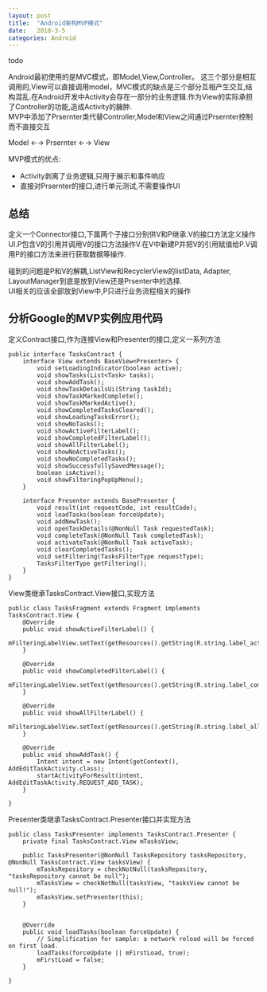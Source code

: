 ```yaml
---
layout: post
title:  "Android架构MVP模式"
date:   2018-3-5
categories: Android
---
```

todo

Android最初使用的是MVC模式，即Model,View,Controller。
这三个部分是相互调用的,View可以直接调用model，MVC模式的缺点是三个部分互相产生交互,结构混乱.在Android开发中Activity会存在一部分的业务逻辑.作为View的实际承担了Controller的功能,造成Activity的臃肿.    
MVP中添加了Prsernter类代替Controller,Model和View之间通过Prsernter控制而不直接交互    

Model ←→ Prsernter ←→ View

MVP模式的优点:    

* Activity剥离了业务逻辑,只用于展示和事件响应
* 直接对Prsernter的接口,进行单元测试,不需要操作UI

## 总结

定义一个Connector接口,下属两个子接口分别供V和P继承.V的接口方法定义操作UI.P包含V的引用并调用V的接口方法操作V.在V中新建P并把V的引用赋值给P.V调用P的接口方法来进行获取数据等操作.

碰到的问题是P和V的解耦,ListView和RecyclerView的listData, Adapter, LayoutManager到底是放到View还是Prsenter中的选择.     
UI相关的应该全部放到View中,P只进行业务流程相关的操作

## 分析Google的MVP实例应用代码

定义Contract接口,作为连接View和Presenter的接口,定义一系列方法

    public interface TasksContract {
        interface View extends BaseView<Presenter> {
            void setLoadingIndicator(boolean active);
            void showTasks(List<Task> tasks);
            void showAddTask();
            void showTaskDetailsUi(String taskId);
            void showTaskMarkedComplete();
            void showTaskMarkedActive();
            void showCompletedTasksCleared();
            void showLoadingTasksError();
            void showNoTasks();
            void showActiveFilterLabel();
            void showCompletedFilterLabel();
            void showAllFilterLabel();
            void showNoActiveTasks();
            void showNoCompletedTasks();
            void showSuccessfullySavedMessage();
            boolean isActive();
            void showFilteringPopUpMenu();
        }

        interface Presenter extends BasePresenter {
            void result(int requestCode, int resultCode);
            void loadTasks(boolean forceUpdate);
            void addNewTask();
            void openTaskDetails(@NonNull Task requestedTask);
            void completeTask(@NonNull Task completedTask);
            void activateTask(@NonNull Task activeTask);
            void clearCompletedTasks();
            void setFiltering(TasksFilterType requestType);
            TasksFilterType getFiltering();
        }
    }

View类继承TasksContract.View接口,实现方法

    public class TasksFragment extends Fragment implements TasksContract.View {
        @Override
        public void showActiveFilterLabel() {
            mFilteringLabelView.setText(getResources().getString(R.string.label_active));
        }

        @Override
        public void showCompletedFilterLabel() {
            mFilteringLabelView.setText(getResources().getString(R.string.label_completed));
        }

        @Override
        public void showAllFilterLabel() {
            mFilteringLabelView.setText(getResources().getString(R.string.label_all));
        }

        @Override
        public void showAddTask() {
            Intent intent = new Intent(getContext(), AddEditTaskActivity.class);
            startActivityForResult(intent, AddEditTaskActivity.REQUEST_ADD_TASK);
        }

    }

Presenter类继承TasksContract.Presenter接口并实现方法

    public class TasksPresenter implements TasksContract.Presenter {
        private final TasksContract.View mTasksView;

        public TasksPresenter(@NonNull TasksRepository tasksRepository, @NonNull TasksContract.View tasksView) {
            mTasksRepository = checkNotNull(tasksRepository, "tasksRepository cannot be null");
            mTasksView = checkNotNull(tasksView, "tasksView cannot be null!");
            mTasksView.setPresenter(this);
        }


        @Override
        public void loadTasks(boolean forceUpdate) {
            // Simplification for sample: a network reload will be forced on first load.
            loadTasks(forceUpdate || mFirstLoad, true);
            mFirstLoad = false;
        }
        
    }